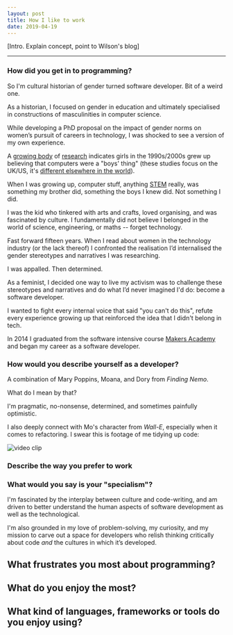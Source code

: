 ```yaml
---
layout: post
title: How I like to work
date: 2019-04-19
---
```


[Intro. Explain concept, point to Wilson's blog]

________________________________________________________________________________

### How did you get in to programming?

So I'm cultural historian of gender turned software developer. Bit of a weird one.

As a historian, I focused on gender in education and ultimately specialised in constructions of masculinities in computer science. 

While developing a PhD proposal on the impact of gender norms on women’s pursuit of careers in technology, I was shocked to see a version of my own experience. 

A [growing body]() of [research]() indicates girls in the 1990s/2000s grew up believing that computers were a "boys' thing" (these studies focus on the UK/US, it's [different elsewhere in the world]()).

When I was growing up, computer stuff, anything [STEM]() really, was something my brother did, something the boys I knew did. Not something I did.

I was the kid who tinkered with arts and crafts, loved organising, and was fascinated by culture. I fundamentally did not believe I belonged in the world of science, engineering, or maths -- forget technology.

Fast forward fifteen years. When I read about women in the technology industry (or the lack thereof) I confronted the realisation I’d internalised the gender stereotypes and narratives I was researching.

I was appalled. Then determined.

As a feminist, I decided one way to live my activism was to challenge these stereotypes and narratives and do what I’d never imagined I'd do: become a software developer. 

I wanted to fight every internal voice that said "you can't do this", refute every experience growing up that reinforced the idea that I didn't belong in tech.

In 2014 I graduated from the software intensive course [Makers Academy](https://makers.tech/) and began my career as a software developer.

### How would you describe yourself as a developer?

A combination of Mary Poppins, Moana, and Dory from _Finding Nemo_. 

What do I mean by that?

I'm pragmatic, no-nonsense, determined, and sometimes painfully optimistic.

I also deeply connect with Mo's character from _Wall-E_, especially when it comes to refactoring. I swear this is footage of me tidying up code:

![video clip](https://www.youtube.com/watch?v=D9RhgrwkTFQ)

### Describe the way you prefer to work
### What would you say is your "specialism"?

I'm fascinated by the interplay between culture and code-writing, and am driven to better understand the human aspects of software development as well as the technological.

I'm also grounded in my love of problem-solving, my curiosity, and my mission to carve out a space for developers who relish thinking critically about code _and_ the cultures in which it’s developed. 

## What frustrates you most about programming?
## What do you enjoy the most?
## What kind of languages, frameworks or tools do you enjoy using?